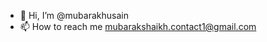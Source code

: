 - 👋 Hi, I’m @mubarakhusain
- 📫 How to reach me mubarakshaikh.contact1@gmail.com

<!---
mubarakhusain/mubarakhusain is a ✨ special ✨ repository because its `README.md` (this file) appears on your GitHub profile.
You can click the Preview link to take a look at your changes.
--->
